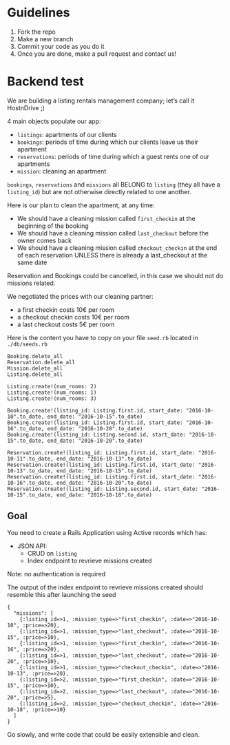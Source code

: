 # Guidelines
1. Fork the repo
2. Make a new branch
2. Commit your code as you do it
3. Once you are done, make a pull request and contact us!

# Backend test

We are building a listing rentals management company; let’s call it HostnDrive ;)

4 main objects populate our app:
- `listings`: apartments of our clients
- `bookings`: periods of time during which our clients leave us their apartment
- `reservations`: periods of time during which a guest rents one of our apartments
- `mission`: cleaning an apartment

`bookings`, `reservations` and `missions` all BELONG to `listing` (they all have a `listing_id`) but are not otherwise directly related to one another.

Here is our plan to clean the apartment, at any time:
- We should have a cleaning mission called `first_checkin` at the beginning of the booking
- We should have  a cleaning mission called `last_checkout` before the owner comes back
- We should have  a cleaning mission called `checkout_checkin` at the end of each reservation UNLESS there is already a last_checkout at the same date

Reservation and Bookings could be cancelled, in this case we should not do missions related.

We negotiated the prices with our cleaning partner:
- a first checkin costs 10€ per room
- a checkout checkin costs 10€ per room
- a last checkout costs 5€ per room

Here is the content you have to copy on your file `seed.rb` located in `./db/seeds.rb`
```
Booking.delete_all
Reservation.delete_all
Mission.delete_all
Listing.delete_all

Listing.create!(num_rooms: 2)
Listing.create!(num_rooms: 1)
Listing.create!(num_rooms: 3)

Booking.create!(listing_id: Listing.first.id, start_date: "2016-10-10".to_date, end_date: "2016-10-15".to_date)
Booking.create!(listing_id: Listing.first.id, start_date: "2016-10-16".to_date, end_date: "2016-10-20".to_date)
Booking.create!(listing_id: Listing.second.id, start_date: "2016-10-15".to_date, end_date: "2016-10-20".to_date)

Reservation.create!(listing_id: Listing.first.id, start_date: "2016-10-11".to_date, end_date: "2016-10-13".to_date)
Reservation.create!(listing_id: Listing.first.id, start_date: "2016-10-13".to_date, end_date: "2016-10-15".to_date)
Reservation.create!(listing_id: Listing.first.id, start_date: "2016-10-16".to_date, end_date: "2016-10-20".to_date)
Reservation.create!(listing_id: Listing.second.id, start_date: "2016-10-15".to_date, end_date: "2016-10-18".to_date)
```

## Goal

You need to create a Rails Application using Active records which has:
 - JSON API:
   - CRUD on `listing`
   - Index endpoint to revrieve missions created

Note: no authentication is required

The output of the index endpoint to revrieve missions created should resemble this after launching the seed
```
{
  "missions": [
    {:listing_id=>1, :mission_type=>"first_checkin", :date=>"2016-10-10", :price=>20},
    {:listing_id=>1, :mission_type=>"last_checkout", :date=>"2016-10-15", :price=>10},
    {:listing_id=>1, :mission_type=>"first_checkin", :date=>"2016-10-16", :price=>20},
    {:listing_id=>1, :mission_type=>"last_checkout", :date=>"2016-10-20", :price=>10},
    {:listing_id=>1, :mission_type=>"checkout_checkin", :date=>"2016-10-13", :price=>20},
    {:listing_id=>2, :mission_type=>"first_checkin", :date=>"2016-10-15", :price=>10},
    {:listing_id=>2, :mission_type=>"last_checkout", :date=>"2016-10-20", :price=>5},
    {:listing_id=>2, :mission_type=>"checkout_checkin", :date=>"2016-10-18", :price=>10}
  ]
}
```
Go slowly, and write code that could be easily extensible and clean.
